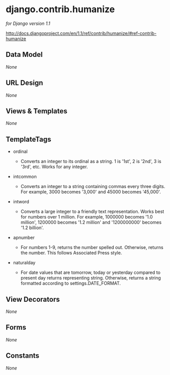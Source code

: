 django.contrib.humanize
=======================

_for Django version 1.1_

http://docs.djangoproject.com/en/1.1/ref/contrib/humanize/#ref-contrib-humanize

Data Model
----------

_None_

URL Design
----------

_None_

Views & Templates
-----------------

_None_

TemplateTags
------------

* ordinal
	* Converts an integer to its ordinal as a string. 1 is '1st', 2 is '2nd', 3 is '3rd', etc. Works for any integer.

* intcommon
	* Converts an integer to a string containing commas every three digits. For example, 3000 becomes '3,000' and 45000 becomes '45,000'.
	
* intword
	* Converts a large integer to a friendly text representation. Works best for numbers over 1 million. For example, 1000000 becomes '1.0 million', 1200000 becomes '1.2 million' and '1200000000' becomes '1.2 billion'.

* apnumber
	* For numbers 1-9, returns the number spelled out. Otherwise, returns the number. This follows Associated Press style.

* naturalday
	* For date values that are tomorrow, today or yesterday compared to present day returns representing string. Otherwise, returns a string formatted according to settings.DATE_FORMAT.

View Decorators
---------------

_None_

Forms
-----

_None_

Constants
---------

_None_
